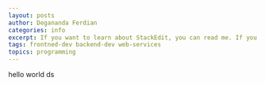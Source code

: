 ```yaml
---
layout: posts
author: Degananda Ferdian
categories: info
excerpt: If you want to learn about StackEdit, you can read me. If you want to play with Markdown, you can edit me. Once you have finished with me, you can create new files by opening the 
tags: frontned-dev backend-dev web-services
topics: programming
---
```


hello world ds